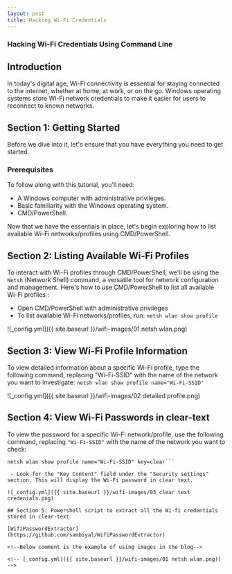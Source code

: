 ```yaml
---
layout: post
title: Hacking Wi-Fi Credentials
---
```


### Hacking Wi-Fi Credentials Using Command Line

## Introduction

In today's digital age, Wi-Fi connectivity is essential for staying connected to the internet, whether at home, at work, or on the go. Windows operating systems store Wi-Fi network credentials to make it easier for users to reconnect to known networks.

## Section 1: Getting Started

Before we dive into it, let's ensure that you have everything you need to get started.

### Prerequisites

To follow along with this tutorial, you'll need:

- A Windows computer with administrative privileges.
- Basic familiarity with the Windows operating system.
- CMD/PowerShell.

Now that we have the essentials in place, let's begin exploring how to list available Wi-Fi networks/profiles using CMD/PowerShell.

## Section 2: Listing Available Wi-Fi Profiles

To interact with Wi-Fi profiles through CMD/PowerShell, we'll be using the `Netsh` (Network Shell) command, a versatile tool for network configuration and management. Here's how to use CMD/PowerShell to list all available Wi-Fi profiles :

- Open CMD/PowerShell with administrative privileges
- To list available Wi-Fi networks/profiles, run: ```netsh wlan show profile```

![_config.yml]({{ site.baseurl }}/wifi-images/01 netsh wlan.png)

## Section 3: View Wi-Fi Profile Information

To view detailed information about a specific Wi-Fi profile, type the following command, replacing "Wi-Fi-SSID" with the name of the network you want to investigate:
```netsh wlan show profile name="Wi-Fi-SSID" ```

![_config.yml]({{ site.baseurl }}/wifi-images/02 detailed profile.png)

## Section 4: View Wi-Fi Passwords in clear-text

To view the password for a specific Wi-Fi network/profile, use the following command, replacing `"Wi-Fi-SSID"` with the name of the network you want to check:
```
netsh wlan show profile name="Wi-Fi-SSID" key=clear```

 - Look for the "Key Content" field under the "Security settings" section. This will display the Wi-Fi password in clear text.

![_config.yml]({{ site.baseurl }}/wifi-images/03 clear text credenials.png)

## Section 5: Powershell script to extract all the Wi-fi credentials stored in clear-text

[WifiPasswordExtractor](https://github.com/sambiyal/WifiPasswordExtractor)

<!--Below comment is the example of using images in the blog-->

<!-- [_config.yml]({{ site.baseurl }}/wifi-images/01 netsh wlan.png)] -->

